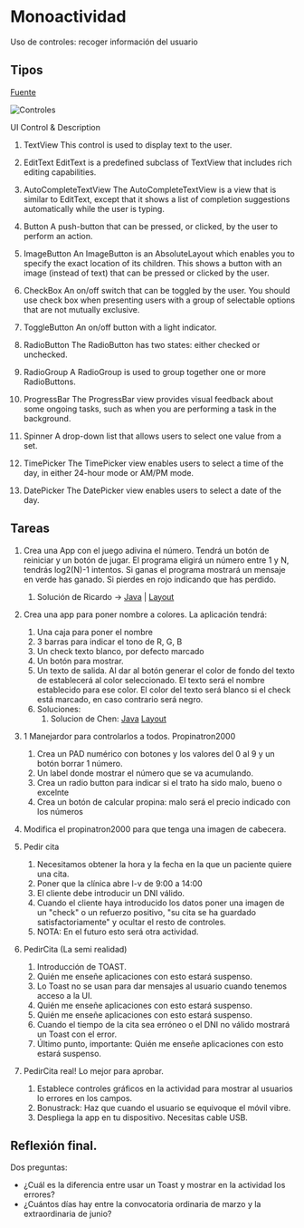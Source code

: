 # Monoactividad

Uso de controles: recoger información del usuario

## Tipos

[Fuente](https://www.tutorialspoint.com/android/android_user_interface_controls.htm)

![Controles](https://www.tutorialspoint.com/android/images/ui_control.jpg)

UI Control & Description
1.	TextView
This control is used to display text to the user.

2.	EditText
EditText is a predefined subclass of TextView that includes rich editing capabilities.

3.	AutoCompleteTextView
The AutoCompleteTextView is a view that is similar to EditText, except that it shows a list of completion suggestions automatically while the user is typing.

4.	Button
A push-button that can be pressed, or clicked, by the user to perform an action.

5.	ImageButton
An ImageButton is an AbsoluteLayout which enables you to specify the exact location of its children. This shows a button with an image (instead of text) that can be pressed or clicked by the user.

6.	CheckBox
An on/off switch that can be toggled by the user. You should use check box when presenting users with a group of selectable options that are not mutually exclusive.

7.	ToggleButton
An on/off button with a light indicator.

8.	RadioButton
The RadioButton has two states: either checked or unchecked.

9.	RadioGroup
A RadioGroup is used to group together one or more RadioButtons.

10.	ProgressBar
The ProgressBar view provides visual feedback about some ongoing tasks, such as when you are performing a task in the background.

11.	Spinner
A drop-down list that allows users to select one value from a set.

12.	TimePicker
The TimePicker view enables users to select a time of the day, in either 24-hour mode or AM/PM mode.

13.	DatePicker
The DatePicker view enables users to select a date of the day.


## Tareas

1. Crea una App con el juego adivina el número. Tendrá un botón de reiniciar y un botón de jugar. El programa eligirá un número entre 1 y N, tendrás log2(N)-1 intentos. Si ganas el programa mostrará un mensaje en verde has ganado. Si pierdes en rojo indicando que has perdido.
    1. Solución de Ricardo -> [Java](https://github.com/ricardoharrison/DAM2V/blob/main/PMDM/ProyectosAndroidStudio/u2/Propinator/app/src/main/java/com/rittz/propinator/MainActivity.java) | [Layout](https://github.com/ricardoharrison/DAM2V/blob/main/PMDM/ProyectosAndroidStudio/u2/Propinator/app/src/main/res/layout/activity_main.xml)

2. Crea una app para poner nombre a colores. La aplicación tendrá:
    1. Una caja para poner el nombre
    2. 3 barras para indicar el tono de R, G, B
    3. Un check texto blanco, por defecto marcado
    3. Un botón para mostrar.
    4. Un texto de salida. Al dar al botón generar el color de fondo del texto de establecerá al color seleccionado. El texto será el nombre establecido para ese color. El color del texto será blanco si el check está marcado, en caso contrario será negro.
    5. Soluciones:
        1. Solucion de Chen: [Java](https://github.com/Xing2707/PMDM/blob/master/app/src/main/java/com/example/pmdm/ut02/u2e2NombreColo.java) [Layout](https://github.com/Xing2707/PMDM/blob/master/app/src/main/res/layout/activity_u2e2_nombre_colo.xml)

3. 1 Manejardor para controlarlos a todos. Propinatron2000
    1. Crea un PAD numérico con botones y los valores del 0 al 9 y un botón borrar 1 número.
    2. Un label donde mostrar el número que se va acumulando.
    2. Crea un radio button para indicar si el trato ha sido malo, bueno o excelnte
    3. Crea un botón de calcular propina: malo será el precio indicado con los números

4. Modifica el propinatron2000 para que tenga una imagen de cabecera. 

5. Pedir cita
    1. Necesitamos obtener la hora y la fecha en la que un paciente quiere una cita.
    2. Poner que la clínica abre l-v de 9:00 a 14:00
    3. El cliente debe introducir un DNI válido.
    4. Cuando el cliente haya introducido los datos poner una imagen de un "check" o un refuerzo positivo, "su cita se ha guardado satisfactoriamente" y ocultar el resto de controles.
    5. NOTA: En el futuro esto será otra actividad.

6. PedirCita (La semi realidad)
    1. Introducción de TOAST.
    2. Quién me enseñe aplicaciones con esto estará suspenso.
    3. Lo Toast no se usan para dar mensajes al usuario cuando tenemos acceso a la UI.
    4. Quién me enseñe aplicaciones con esto estará suspenso.
    5. Quién me enseñe aplicaciones con esto estará suspenso.
    6. Cuando el tiempo de la cita sea erróneo o el DNI no válido mostrará un Toast con el error.
    7. Último punto, importante: Quién me enseñe aplicaciones con esto estará suspenso.

7. PedirCita real! Lo mejor para aprobar.
    1. Establece controles gráficos en la actividad para mostrar al usuarios lo errores en los campos.
    2. Bonustrack: Haz que cuando el usuario se equivoque el móvil vibre.
    3. Despliega la app en tu dispositivo. Necesitas cable USB.

## Reflexión final.

Dos preguntas:
- ¿Cuál es la diferencia entre usar un Toast y mostrar en la actividad los errores?
- ¿Cuántos días hay entre la convocatoria ordinaria de marzo y la extraordinaria de junio?
